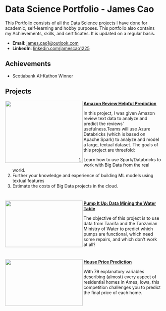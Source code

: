 # Data Science Portfolio - James Cao

This Portfolio consists of all the Data Science projects I have done for academic, self-learning and hobby purposes. This portfolio also contains my Achievements, skills, and certificates. It is updated on a regular basis.

- **Email**: [james.cao1@outlook.com](james.cao1@outlook.com)
- **LinkedIn**: [linkedin.com/jamescao1225](https://www.linkedin.com/in/jamescao1225/)

## Achievements

- Scotiabank AI-Kathon Winner

## Projects

<img align="left" width="250" height="200" src="https://github.com/archd3sai/Portfolio/blob/master/Images/telecom.jpg"> **[Amazon Review Helpful Prediction](https://github.com/caojingw/Amazon_Review)**

In this project, I was given Amazon review text data to analyze and predict the reviews' usefulness.Teams will use Azure Databricks (which is based on Apache Spark) to analyze and model a large, textual dataset. The goals of this project are threefold:
1. Learn how to use Spark/Databricks to work with Big Data from the real world.
2. Further your knowledge and experience of building ML models using textual features
3. Estimate the costs of Big Data projects in the cloud.


#

<img align="left" width="250" height="150" src="https://github.com/archd3sai/Portfolio/blob/master/Images/instacart.jpeg"> **[Pump It Up: Data Mining the Water Table](https://github.com/caojingw/pump-it-up)**

The objective of this project is to use data from Taarifa and the Tanzanian Ministry of Water to predict which pumps are functional, which need some repairs, and which don't work at all?                                                                                                                                                                                                                                                                                         

#

<img align="left" width="250" height="150" src="https://github.com/archd3sai/Portfolio/blob/master/Images/1_cEaeMuTvINqIgyYQMSJWUA.jpeg"> **[House Price Prediction](https://github.com/caojingw/House-Prices-Advanced-Regression-Techniques)**
 
With 79 explanatory variables describing (almost) every aspect of residential homes in Ames, Iowa, this competition challenges you to predict the final price of each home.
